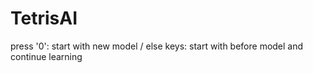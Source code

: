 # TetrisAI
press '0': start with new model / else keys: start with before model and continue learning
